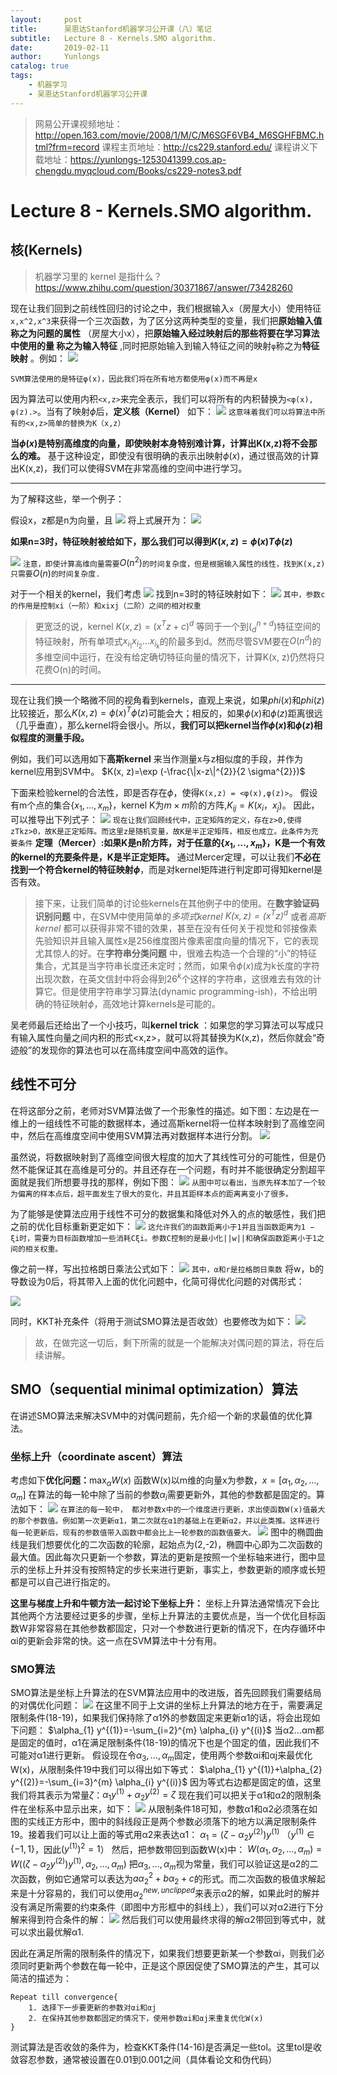 ```yaml
---
layout:     post
title:      吴恩达Stanford机器学习公开课（八）笔记
subtitle:   Lecture 8 - Kernels.SMO algorithm.
date:       2019-02-11
author:     Yunlongs
catalog: true
tags:
    - 机器学习
    - 吴恩达Stanford机器学习公开课
---
```


>网易公开课视频地址：http://open.163.com/movie/2008/1/M/C/M6SGF6VB4_M6SGHFBMC.html?frm=record
课程主页地址：http://cs229.stanford.edu/
课程讲义下载地址：https://yunlongs-1253041399.cos.ap-chengdu.myqcloud.com/Books/cs229-notes3.pdf


# Lecture 8 - Kernels.SMO algorithm.

## 核(Kernels)

>机器学习里的 kernel 是指什么？https://www.zhihu.com/question/30371867/answer/73428260

现在让我们回到之前线性回归的讨论之中，我们根据输入`x`（房屋大小）使用特征`x,x^2,x^3`来获得一个三次函数，为了区分这两种类型的变量，我们把**原始输入值称之为问题的属性** （房屋大小x），把**原始输入经过映射后的那些将要在学习算法中使用的量 称之为输入特征** ,同时把原始输入到输入特征之间的映射`φ`称之为**特征映射** 。例如：
![](https://yunlongs-1253041399.cos.ap-chengdu.myqcloud.com/image/Stanford/lecture-8-1.jpg)

`SVM算法使用的是特征φ(x)，因此我们将在所有地方都使用φ(x)而不再是x`

因为算法可以使用内积`<x,z>`来完全表示，我们可以将所有的内积替换为`<φ(x), φ(z).>`。当有了映射$\phi$后，**定义核（Kernel）** 如下：
![](https://yunlongs-1253041399.cos.ap-chengdu.myqcloud.com/image/Stanford/lecture-8-2.jpg)
`这意味着我们可以将算法中所有的<x,z>简单的替换为K（x,z）`

**当$\phi(x)$是特别高维度的向量，即使映射本身特别难计算，计算出K(x,z)将不会那么的难。** 基于这种设定，即使没有很明确的表示出映射$\phi(x)$，通过很高效的计算出K(x,z)，我们可以使得SVM在非常高维的空间中进行学习。

-----
为了解释这些，举一个例子：

假设x，z都是n为向量，且
![](https://yunlongs-1253041399.cos.ap-chengdu.myqcloud.com/image/Stanford/lecture-8-3.jpg)
将上式展开为：
![](https://yunlongs-1253041399.cos.ap-chengdu.myqcloud.com/image/Stanford/lecture-8-4.jpg)

**如果n=3时，特征映射被给如下，那么我们可以得到$K(x,z)=\phi(x)T\phi(z)$** 

![](https://yunlongs-1253041399.cos.ap-chengdu.myqcloud.com/image/Stanford/lecture-8-5.jpg)
`注意，即使计算高维向量需要`$O(n^2)$`的时间复杂度，但是根据输入属性的线性，找到K(x,z)只需要`$O(n)$`的时间复杂度.`

对于一个相关的kernel，我们考虑
![](https://yunlongs-1253041399.cos.ap-chengdu.myqcloud.com/image/Stanford/lecture-8-6.jpg)
找到n=3时的特征映射如下：
![](https://yunlongs-1253041399.cos.ap-chengdu.myqcloud.com/image/Stanford/lecture-8-7.jpg)
`其中，参数c的作用是控制xi（一阶）和xixj（二阶）之间的相对权重`

>更宽泛的说，kernel $K(x, z) = (x^Tz + c)^d$ 等同于一个到$(^{n+d}_d)$特征空间的特征映射，所有单项式$x_{i_{1}} x_{i_{2}} \dots x_{i_{k}}$的阶最多到d。然而尽管SVM要在$O(n^d)$的多维空间中运行，在没有给定确切特征向量的情况下，计算K(x, z)仍然将只花费O(n)的时间。

------
现在让我们换一个略微不同的视角看到kernels，直观上来说，如果$phi(x)$和$phi(z)$比较接近，那么$K(x,z)=\phi(x)^T\phi(z)$可能会大；相反的，如果$\phi(x)$和$\phi(z)$距离很远（几乎垂直），那么kernel将会很小。所以，**我们可以把kernel当作$\phi(x)$和$\phi(z)$相似程度的测量手段。**

例如，我们可以选用如下**高斯kernel** 来当作测量x与z相似度的手段，并作为kernel应用到SVM中。
$K(x, z)=\exp (-\frac{\|x-z\|^{2}}{2 \sigma^{2}})$

下面来检验kernel的合法性，即是否存在$\phi$，使得`K(x,z) = <φ(x),φ(z)>`。
假设有m个点的集合$\{x_1,...,x_m\}$，kernel  K为$m\times m$阶的方阵,$K_{ij}=K(x_i，x_j)$。
因此，可以推导出下列式子：
![](https://yunlongs-1253041399.cos.ap-chengdu.myqcloud.com/image/Stanford/lecture-8-9.jpg)
`现在让我们回顾线代中，正定矩阵的定义，存在z>0,使得zTkz>0，故K是正定矩阵。而这里z是随机变量，故K是半正定矩阵，相反也成立。此条件为充要条件`
**定理（Mercer）:如果K是n阶方阵，对于任意的$\{x_1,...,x_m\}$，K是一个有效的kernel的充要条件是，K是半正定矩阵。**
通过Mercer定理，可以让我们**不必在找到一个符合kernel的特征映射$\phi$**，而是对kernel矩阵进行判定即可得知kernel是否有效。

>接下来，让我们简单的讨论些kernels在其他例子中的使用。在**数字验证码识别问题** 中，在SVM中使用简单的*多项式kernel $K(x,z)=(x^Tz)^d$* 或者*高斯kernel* 都可以获得非常不错的效果，甚至在没有任何关于视觉和邻接像素先验知识并且输入属性x是256维度图片像素密度向量的情况下，它的表现尤其惊人的好。在**字符串分类问题** 中，很难去构造一个合理的“小”的特征集合，尤其是当字符串长度还未定时；然而，如果令$\phi(x)$成为k长度的字符出现次数，在英文信封中将会得到$26^k$个这样的字符串，这很难去有效的计算它。但是使用字符串学习算法(dynamic programming-ish)，不给出明确的特征映射$\phi$，高效地计算kernels是可能的。

吴老师最后还给出了一个小技巧，叫**kernel trick** ：如果您的学习算法可以写成只有输入属性向量之间内积的形式<x,z>，就可以将其替换为K(x,z)，然后你就会“奇迹般”的发现你的算法也可以在高纬度空间中高效的运作。


## 线性不可分
在将这部分之前，老师对SVM算法做了一个形象性的描述。如下图：左边是在一维上的一组线性不可能的数据样本，通过高斯kernel将一位样本映射到了高维空间中，然后在高维度空间中使用SVM算法再对数据样本进行分割。
![](https://yunlongs-1253041399.cos.ap-chengdu.myqcloud.com/image/Stanford/lecture-8-10.jpg)

虽然说，将数据映射到了高维空间很大程度的加大了其线性可分的可能性，但是仍然不能保证其在高维是可分的。并且还存在一个问题，有时并不能很确定分割超平面就是我们所想要寻找的那样，例如下图：
![](https://yunlongs-1253041399.cos.ap-chengdu.myqcloud.com/image/Stanford/lecture-8-11.jpg)
`从图中可以看出，当原先样本加了一个较为偏离的样本点后，超平面发生了很大的变化，并且其距样本点的距离离变小了很多。`

为了能够是使算法应用于线性不可分的数据集和降低对外入的点的敏感性，我们把之前的优化目标重新更定如下：
![](https://yunlongs-1253041399.cos.ap-chengdu.myqcloud.com/image/Stanford/lecture-8-12.jpg)
`这允许我们的函数距离小于1并且当函数距离为1 − ξi时，需要为目标函数增加一些消耗Cξi。参数C控制的是最小化||w||和确保函数距离小于1之间的相关权重。`
 
像之前一样，写出拉格朗日乘法公式如下：
![](https://yunlongs-1253041399.cos.ap-chengdu.myqcloud.com/image/Stanford/lecture-8-13.jpg)
`其中，α和r是拉格朗日乘数`
将w，b的导数设为0后，将其带入上面的优化问题中，化简可得优化问题的对偶形式：

![](https://yunlongs-1253041399.cos.ap-chengdu.myqcloud.com/image/Stanford/lecture-8-14.jpg)

同时，KKT补充条件（将用于测试SMO算法是否收敛）也要修改为如下：
![](https://yunlongs-1253041399.cos.ap-chengdu.myqcloud.com/image/Stanford/lecture-8-15.jpg)

>故，在做完这一切后，剩下所需的就是一个能解决对偶问题的算法，将在后续讲解。

## SMO（sequential minimal optimization）算法
在讲述SMO算法来解决SVM中的对偶问题前，先介绍一个新的求最值的优化算法。
### 坐标上升（coordinate ascent）算法
考虑如下**优化问题：**$\max _{\alpha} W(x)$
函数W(x)以m维的向量x为参数，$x=[α_1,α_2,...,α_m]$
在算法的每一轮中除了当前的参数$α_i$需要更新外，其他的参数都是固定的。算法如下：
![](https://yunlongs-1253041399.cos.ap-chengdu.myqcloud.com/image/Stanford/lecture-8-16.jpg)
`在算法的每一轮中， 都对参数x中的一个维度进行更新，求出使函数W(x)值最大的那个参数值。例如第一次更新α1，第二次就在α1的基础上在更新α2，并以此类推。这样进行每一轮更新后，现有的参数值带入函数中都会比上一轮参数的函数值要大。`
![](https://yunlongs-1253041399.cos.ap-chengdu.myqcloud.com/image/Stanford/lecture-8-17.jpg)
图中的椭圆曲线是我们想要优化的二次函数的轮廓，起始点为(2,-2)，椭圆中心即为二次函数的最大值。因此每次只更新一个参数，算法的更新是按照一个坐标轴来进行，图中显示的坐标上升并没有按照特定的步长来进行更新，事实上，参数更新的顺序或长短都是可以自己进行指定的。

**这里与梯度上升和牛顿方法一起讨论下坐标上升：** 坐标上升算法通常情况下会比其他两个方法要经过更多的步骤，坐标上升算法的主要优点是，当一个优化目标函数W非常容易在其他参数都固定，只对一个参数进行更新的情况下，在内存循环中αi的更新会非常的快。这一点在SVM算法中十分有用。

### SMO算法

SMO算法是坐标上升算法的在SVM算法应用中的改进版，首先回顾我们需要结局的对偶优化问题：
![](https://yunlongs-1253041399.cos.ap-chengdu.myqcloud.com/image/Stanford/lecture-8-18.jpg)
在这里不同于上文讲的坐标上升算法的地方在于，需要满足限制条件(18-19)，如果我们保持除了α1外的参数固定来更新α1的话，将会出现如下问题：
$\alpha_{1} y^{(1)}=-\sum_{i=2}^{m} \alpha_{i} y^{(i)}$
当α2...αm都是固定的值时，α1在满足限制条件(18-19)的情况下也是个固定的值，因此我们不可能对α1进行更新。
假设现在令$\alpha_{3}, \dots, \alpha_{m}$固定，使用两个参数αi和αj来最优化W(x)，从限制条件19中我们可以得出如下等式：
$\alpha_{1} y^{(1)}+\alpha_{2} y^{(2)}=-\sum_{i=3}^{m} \alpha_{i} y^{(i)}$
因为等式右边都是固定的值，这里我们将其表示为常量$\zeta$：$\alpha_{1} y^{(1)}+\alpha_{2} y^{(2)}=\zeta$
现在我们可以把关于α1和α2的限制条件在坐标系中显示出来，如下：
![](https://yunlongs-1253041399.cos.ap-chengdu.myqcloud.com/image/Stanford/lecture-8-19.jpg)
从限制条件18可知，参数α1和α2必须落在如图的实线正方形中，图中的斜线段正是两个参数必须落下的地方以满足限制条件19。接着我们可以让上面的等式用α2来表达α1：
$\alpha_{1}=(\zeta-\alpha_{2} y^{(2)}) y^{(1)}$
（$y^{(1)} \in\{-1,1\}$，因此$(y^{(1)})^{2}=1$）
然后，把参数带回到函数W(x)中：
$W(\alpha_{1}, \alpha_{2}, \ldots, \alpha_{m})=W((\zeta-\alpha_{2} y^{(2)}) y^{(1)}, \alpha_{2}, \ldots, \alpha_{m})$
把$\alpha_{3}, \dots, \alpha_{m}$视为常量，我们可以验证这是α2的二次函数，例如它通常可以表达为$a \alpha_{2}^{2}+b \alpha_{2}+c$的形式。而二次函数的极值求解起来是十分容易的，我们可以使用$\alpha_{2}^{n e w, u n c l i p p e d}$来表示α2的解，如果此时的解并没有满足所需要的约束条件（即图中方形框中的斜线上），我们可以对α2进行下分解来得到符合条件的解：
![](https://yunlongs-1253041399.cos.ap-chengdu.myqcloud.com/image/Stanford/lecture-8-20.jpg)
然后我们可以使用最终求得的解α2带回到等式中，就可以求出最优解α1.

因此在满足所需的限制条件的情况下，如果我们想要更新某一个参数αi，则我们必须同时更新两个参数在每一轮中，正是这个原因促使了SMO算法的产生，其可以简洁的描述为：
```
Repeat till convergence{
    1. 选择下一步要更新的参数对αi和αj
    2. 在保持其他参数都固定的情况下，使用参数αi和αj来重复优化W(x)
}
```
测试算法是否收敛的条件为，检查KKT条件(14-16)是否满足一些tol。这里tol是收敛容忍参数，通常被设置在0.01到0.001之间（具体看论文和伪代码）




